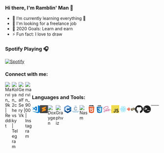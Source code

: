 ### Hi there, I'm Ramblin' Man 👋

- 🌱 I’m currently learning everything 🤔
- 👀 I'm looking for a freelance job
- 🥅 2020 Goals: Learn and earn
- ⚡ Fun fact: I love to draw

### Spotify Playing 🎧

[![Spotify](https://novatorem-gamma-kohl.vercel.app/api/spotify)](https://open.spotify.com/user/1f2o81mlg1n4v1gj6wnzih0my)

### Connect with me:

[<img align="left" alt="Marvin_9k | Reddit" width="22px" src="https://cdn.jsdelivr.net/npm/simple-icons@v3/icons/reddit.svg" />][reddit]
[<img align="left" alt="Kolyan_2chevsky | Telegram" width="22px" src="https://cdn.jsdelivr.net/npm/simple-icons@v3/icons/telegram.svg" />][telegram]
[<img align="left" alt="Gendalf Sery | Vk" width="22px" src="https://cdn.jsdelivr.net/npm/simple-icons@v3/icons/vk.svg" />][vk]
[<img align="left" alt="marvin_9000 | Instagram" width="22px" src="https://cdn.jsdelivr.net/npm/simple-icons@v3/icons/instagram.svg" />][instagram]

<br>

### Languages and Tools:

[<img align="left" alt="Visual Studio Code" width="26px" src="https://raw.githubusercontent.com/github/explore/80688e429a7d4ef2fca1e82350fe8e3517d3494d/topics/visual-studio-code/visual-studio-code.png" />][VScode]
[<img align="left" alt="Sublime text 3" width="26px" src="https://raw.githubusercontent.com/github/explore/80688e429a7d4ef2fca1e82350fe8e3517d3494d/topics/sublime-text/sublime-text.png" />][Subl]
[<img align="left" alt="Doxygen" width="26px" src="https://avatars1.githubusercontent.com/u/1300762?s=400&v=4" />][Doxygen]
[<img align="left" alt="Graphviz" width="26px" src="https://graphviz.org/Resources/app.png" />][Graphviz]
[<img align="left" alt="C++" width="26px" src="https://raw.githubusercontent.com/github/explore/80688e429a7d4ef2fca1e82350fe8e3517d3494d/topics/cpp/cpp.png" />][Cpp]
[<img align="left" alt="C" width="26px" src="https://raw.githubusercontent.com/github/explore/80688e429a7d4ef2fca1e82350fe8e3517d3494d/topics/c/c.png" />][C]
[<img align="left" alt="Nasm" width="26px" src="https://nasm.us/images/nasm.png" />][Nasm]
[<img align="left" alt="HTML5" width="26px" src="https://raw.githubusercontent.com/github/explore/80688e429a7d4ef2fca1e82350fe8e3517d3494d/topics/html/html.png" />][Html]
[<img align="left" alt="CSS3" width="26px" src="https://raw.githubusercontent.com/github/explore/80688e429a7d4ef2fca1e82350fe8e3517d3494d/topics/css/css.png" />][Css]
[<img align="left" alt="Sass" width="26px" src="https://raw.githubusercontent.com/github/explore/80688e429a7d4ef2fca1e82350fe8e3517d3494d/topics/sass/sass.png" />][Sass]
[<img align="left" alt="JavaScript" width="26px" src="https://raw.githubusercontent.com/github/explore/80688e429a7d4ef2fca1e82350fe8e3517d3494d/topics/javascript/javascript.png" />][Js]
[<img align="left" alt="React" width="26px" src="https://raw.githubusercontent.com/github/explore/80688e429a7d4ef2fca1e82350fe8e3517d3494d/topics/react/react.png" />][React]
[<img align="left" alt="Git" width="26px" src="https://raw.githubusercontent.com/github/explore/80688e429a7d4ef2fca1e82350fe8e3517d3494d/topics/git/git.png" />][Git]
[<img align="left" alt="GitHub" width="26px" src="https://raw.githubusercontent.com/github/explore/78df643247d429f6cc873026c0622819ad797942/topics/github/github.png" />][GitHub]
[<img align="left" alt="Terminal" width="26px" src="https://raw.githubusercontent.com/github/explore/80688e429a7d4ef2fca1e82350fe8e3517d3494d/topics/terminal/terminal.png" />][Terminal]

---

[reddit]: https://www.reddit.com/user/Marvin_9k
[telegram]: https://t.me/Kolyan_2ch
[vk]: https://vk.com/id206972305
[instagram]: https://www.instagram.com/marvin_9000/
[VScode]: https://code.visualstudio.com
[Subl]: https://www.sublimetext.com/3
[Doxygen]: https://www.doxygen.nl/index.html
[Graphviz]: https://graphviz.org
[Cpp]: https://isocpp.org
[C]: https://www.iso.org/home.html
[Nasm]: https://nasm.us/index.php
[Html]: https://www.w3.org/html/
[Css]: https://www.w3.org/Style/CSS/
[Sass]: https://sass-lang.com
[Js]: https://developer.mozilla.org/ru/docs/Web/JavaScript
[React]: https://reactjs.org
[Git]: https://git-scm.com
[GitHub]: https://github.com
[Terminal]: #
